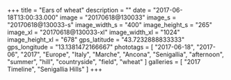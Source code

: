 +++
title = "Ears of wheat"
description = ""
date = "2017-06-18T13:00:33.000"
image = "20170618@130033"
image_s = "20170618@130033-s"
image_width_s = "400"
image_height_s = "265"
image_xl = "20170618@130033-xl"
image_width_xl = "1024"
image_height_xl = "678"
gps_latitude = "43.7232888833333"
gps_longitude = "13.1381472166667"
phototags = [ "2017-06-18", "2017-06", "2017", "Europe", "Italy", "Marche", "Ancona", "Senigallia", "afternoon", "summer", "hill", "countryside", "field", "wheat" ]
galleries = [ "2017 Timeline", "Senigallia Hills" ]
+++
